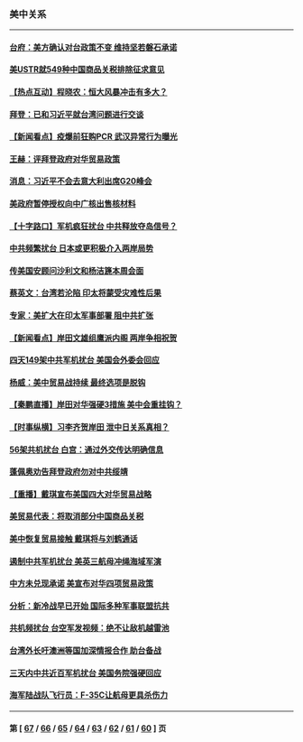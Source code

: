 ### 美中关系
---
#### [台府：美方确认对台政策不变 维持坚若磐石承诺](../../pages/nf1412576/n13284524.md) 
#### [美USTR就549种中国商品关税排除征求意见](../../pages/nf1412576/n13284311.md) 
#### [【热点互动】程晓农：恒大风暴冲击有多大？](../../pages/nf1412576/n13283713.md) 
#### [拜登：已和习近平就台湾问题进行交谈](../../pages/nf1412576/n13284200.md) 
#### [【新闻看点】疫爆前狂购PCR 武汉异常行为曝光](../../pages/nf1412576/n13283950.md) 
#### [王赫：评拜登政府对华贸易政策](../../pages/nf1412576/n13283797.md) 
#### [消息：习近平不会去意大利出席G20峰会](../../pages/nf1412576/n13283878.md) 
#### [美政府暂停授权向中广核出售核材料](../../pages/nf1412576/n13283700.md) 
#### [【十字路口】军机疯狂扰台 中共释放夺岛信号？](../../pages/nf1412576/n13283105.md) 
#### [中共频繁扰台 日本或更积极介入两岸局势](../../pages/nf1412576/n13283377.md) 
#### [传美国安顾问沙利文和杨洁篪本周会面](../../pages/nf1412576/n13283323.md) 
#### [蔡英文：台湾若沦陷 印太将蒙受灾难性后果](../../pages/nf1412576/n13282678.md) 
#### [专家：美扩大在印太军事部署 阻中共扩张](../../pages/nf1412576/n13282280.md) 
#### [【新闻看点】岸田文雄组鹰派内阁 两岸争相祝贺](../../pages/nf1412576/n13281636.md) 
#### [四天149架中共军机扰台 美国会外委会回应](../../pages/nf1412576/n13281998.md) 
#### [杨威：美中贸易战持续 最终选项是脱钩](../../pages/nf1412576/n13281686.md) 
#### [【秦鹏直播】岸田对华强硬3措施 美中会重挂钩？](../../pages/nf1412576/n13281701.md) 
#### [【时事纵横】习李齐贺岸田 泄中日关系真相？](../../pages/nf1412576/n13281652.md) 
#### [56架共机扰台 白宫：通过外交传达明确信息](../../pages/nf1412576/n13281525.md) 
#### [蓬佩奥劝告拜登政府勿对中共绥靖](../../pages/nf1412576/n13281473.md) 
#### [【重播】戴琪宣布美国四大对华贸易战略](../../pages/nf1412576/n13280368.md) 
#### [美贸易代表：将取消部分中国商品关税](../../pages/nf1412576/n13281265.md) 
#### [美中恢复贸易接触 戴琪将与刘鹤通话](../../pages/nf1412576/n13281029.md) 
#### [遏制中共军机扰台 美英三航母冲绳海域军演](../../pages/nf1412576/n13280925.md) 
#### [中方未兑现承诺 美宣布对华四项贸易政策](../../pages/nf1412576/n13280634.md) 
#### [分析：新冷战早已开始 国际多种军事联盟抗共](../../pages/nf1412576/n13278637.md) 
#### [共机频扰台 台空军发视频：绝不让敌机越雷池](../../pages/nf1412576/n13279339.md) 
#### [台湾外长吁澳洲等国加深情报合作 助台备战](../../pages/nf1412576/n13279245.md) 
#### [三天内中共近百军机扰台 美国务院强硬回应](../../pages/nf1412576/n13278551.md) 
#### [海军陆战队飞行员：F-35C让航母更具杀伤力](../../pages/nf1412576/n13269697.md) 

---
#### 第 [ [67](./67.md) / [66](./66.md) / [65](./65.md) / [64](./64.md) / [63](./63.md) / [62](./62.md) / [61](./61.md) / [60](./60.md) ] 页
